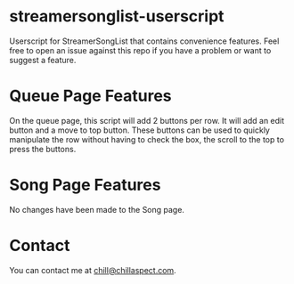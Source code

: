 # streamersonglist-userscript
Userscript for StreamerSongList that contains convenience features. Feel free to open an issue against this repo if you have a problem or want to suggest a feature.

# Queue Page Features

On the queue page, this script will add 2 buttons per row. It will add an edit button and a move to top button. These buttons can be used to quickly manipulate the row without having to check the box, the scroll to the top to press the buttons. 

# Song Page Features

No changes have been made to the Song page. 

# Contact

You can contact me at chill@chillaspect.com. 